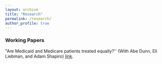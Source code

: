 ```yaml
---
layout: archive
title: "Research"
permalink: /research/
author_profile: true
---
```


### Working Papers


"Are Medicaid and Medicare patients treated equally?'' (With Abe Dunn, Eli Liebman, and Adam Shapiro)  [link](https://www.frbsf.org/wp-content/uploads/wp2024-14.pdf "medicaid_duals").

